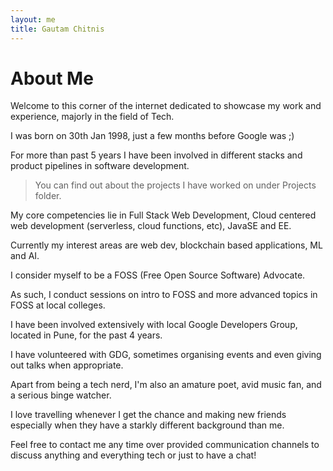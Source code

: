 ```yaml
---
layout: me
title: Gautam Chitnis
---
```


# About Me

Welcome to this corner of the internet dedicated to showcase my work and experience, majorly in the field of Tech.

I was born on 30th Jan 1998, just a few months before Google was ;)

For more than past 5 years I have been involved in different stacks and product pipelines in software development.

>You can find out about the projects I have worked on under Projects folder.

My core competencies lie in Full Stack Web Development, Cloud centered web development (serverless, cloud functions, etc), JavaSE and EE.

Currently my interest areas are web dev, blockchain based applications, ML and AI.

I consider myself to be a FOSS (Free Open Source Software) Advocate.

As such, I conduct sessions on intro to FOSS and more advanced topics in FOSS at local colleges.

I have been involved extensively with local Google Developers Group, located in Pune, for the past 4 years.

I have volunteered with GDG, sometimes organising events and even giving out talks when appropriate.

Apart from being a tech nerd, I'm also an amature poet, avid music fan, and a serious binge watcher.

I love travelling whenever I get the chance and making new friends especially when they have a starkly different background than me.

Feel free to contact me any time over provided communication channels to discuss anything and everything tech or just to have a chat!